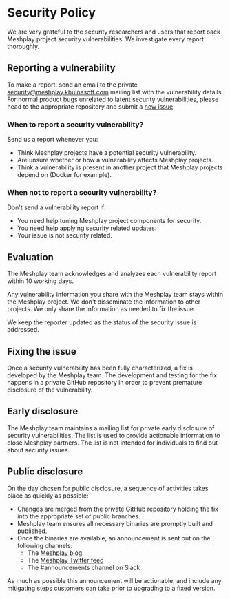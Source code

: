 # Security Policy

We are very grateful to the security researchers and users that report
back Meshplay project security vulnerabilities. We investigate every report thoroughly.

## Reporting a vulnerability

To make a report, send an email to the private
[security@meshplay.khulnasoft.com](mailto:security@meshplay.khulnasoft.com)
mailing list with the vulnerability details. For normal product bugs
unrelated to latent security vulnerabilities, please head to
the appropriate repository and submit a [new issue](../../issues/new/choose).

### When to report a security vulnerability?

Send us a report whenever you:

- Think Meshplay projects have a potential security vulnerability.
- Are unsure whether or how a vulnerability affects Meshplay projects.
- Think a vulnerability is present in another project that Meshplay projects
depend on (Docker for example).

### When not to report a security vulnerability?

Don't send a vulnerability report if:

- You need help tuning Meshplay project components for security.
- You need help applying security related updates.
- Your issue is not security related.

## Evaluation

The Meshplay team acknowledges and analyzes each vulnerability report within 10 working days.

Any vulnerability information you share with the Meshplay team stays
within the Meshplay project. We don't disseminate the information to other
projects. We only share the information as needed to fix the issue.

We keep the reporter updated as the status of the security issue is addressed.

## Fixing the issue

Once a security vulnerability has been fully characterized, a fix is developed by the Meshplay team.
The development and testing for the fix happens in a private GitHub repository in order to prevent
premature disclosure of the vulnerability.

## Early disclosure

The Meshplay team maintains a mailing list for private early disclosure of security vulnerabilities.
The list is used to provide actionable information to close Meshplay partners. The list is not intended
for individuals to find out about security issues.

## Public disclosure

On the day chosen for public disclosure, a sequence of activities takes place as quickly as possible:

- Changes are merged from the private GitHub repository holding the fix into the appropriate set of public
branches.
- Meshplay team ensures all necessary binaries are promptly built and published.
- Once the binaries are available, an announcement is sent out on the following channels:
  - The [Meshplay blog](https://meshplay.khulnasoft.com/blog/)
  - The [Meshplay Twitter feed](https://twitter.com/khulnasoft)
  - The #announcements channel on Slack

As much as possible this announcement will be actionable, and include any mitigating steps customers can take prior to
upgrading to a fixed version.

